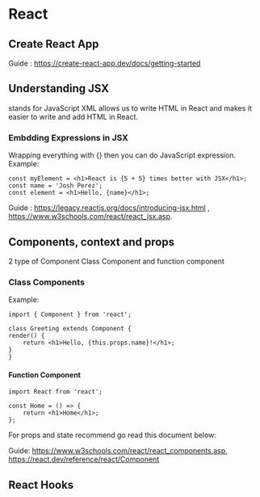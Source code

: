 # React

## Create React App
Guide : https://create-react-app.dev/docs/getting-started

## Understanding JSX
stands for JavaScript XML allows us to write HTML in React and makes it easier to write and add HTML in React.

### Embdding Expressions in JSX
Wrapping everything with {} then you can do JavaScript expression.
Example:

    const myElement = <h1>React is {5 + 5} times better with JSX</h1>;
    const name = 'Josh Perez';
    const element = <h1>Hello, {name}</h1>;
Guide : https://legacy.reactjs.org/docs/introducing-jsx.html ,
        https://www.w3schools.com/react/react_jsx.asp.

## Components, context and props 

2 type of Component
Class Component and function component
### Class Components
Example:

    import { Component } from 'react';

    class Greeting extends Component {
    render() {
        return <h1>Hello, {this.props.name}!</h1>;
    }
    }

#### Function Component

    import React from 'react';

    const Home = () => {
        return <h1>Home</h1>;
    };
    
For props and state recommend go read this document below:

Guide: https://www.w3schools.com/react/react_components.asp,
https://react.dev/reference/react/Component


## React Hooks
